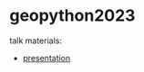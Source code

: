# geopython2023
talk materials: 

* [presentation](https://docs.google.com/presentation/d/1QbXncTLjPl53n6PVO_daI8H5bP3IepSjs4Kyh4bnFsY/edit?usp=sharing)
